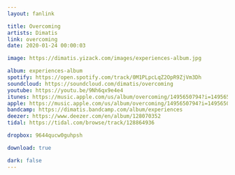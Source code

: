 ```yaml
---
layout: fanlink

title: Overcoming
artists: Dimatis
link: overcoming
date: 2020-01-24 00:00:03

image: https://dimatis.yizack.com/images/experiences-album.jpg

album: experiences-album
spotify: https://open.spotify.com/track/0M1PLpcLqZ2OpR9ZjVm3Dh
soundcloud: https://soundcloud.com/dimatis/overcoming
youtube: https://youtu.be/9Nh6qx9e4e4
itunes: https://music.apple.com/us/album/overcoming/1495650794?i=1495650800&app=itunes&ls=1
apple: https://music.apple.com/us/album/overcoming/1495650794?i=1495650800&app=music&ls=1
bandcamp: https://dimatis.bandcamp.com/album/experiences
deezer: https://www.deezer.com/en/album/128070352
tidal: https://tidal.com/browse/track/128864936

dropbox: 9644qucw0guhpsh

download: true

dark: false
---
```

